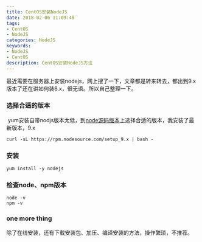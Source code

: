 ```yaml
---
title: CentOS安装NodeJS
date: 2018-02-06 11:09:48
tags: 
- CentOS
- NodeJS
categories: NodeJS
keywords: 
- NodeJS
- CentOS
description: CentOS安装NodeJS方法
---
```


​	最近需要在服务器上安装nodejs，网上搜了一下，文章都是转来转去，都出到9.x版本了还在讲如何装6.x，很无语。所以自己整理一下。

### 选择合适的版本

​	yum安装自带nodjs版本太低，到[node源码版本](https://github.com/nodesource/distributions)上选择合适的版本，我安装了最新版本，9.x

```
curl -sL https://rpm.nodesource.com/setup_9.x | bash -
```

### 安装

```
yum install -y nodejs
```

### 检查node、npm版本

```
node -v
npm -v
```

### one more thing

​	除了在线安装，还有下载安装包、加压、编译安装的方法，操作繁琐，不推荐。